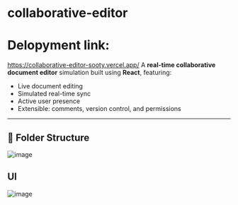 # collaborative-editor

# Delopyment link:
https://collaborative-editor-sooty.vercel.app/
A **real-time collaborative document editor** simulation built using **React**, featuring:
- Live document editing
- Simulated real-time sync
- Active user presence
- Extensible: comments, version control, and permissions

---

## 📁 Folder Structure
![image](https://github.com/user-attachments/assets/db29760c-68e0-4c8e-95d7-28ea216db40f)



## UI
![image](https://github.com/user-attachments/assets/9934ff3a-3249-4d0e-af05-73a2dba7db64)
